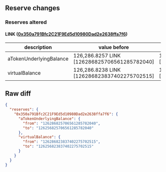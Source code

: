 ## Reserve changes

### Reserves altered

#### LINK ([0x350a791Bfc2C21F9Ed5d10980Dad2e2638ffa7f6](https://optimistic.etherscan.io/address/0x350a791Bfc2C21F9Ed5d10980Dad2e2638ffa7f6))

| description | value before | value after |
| --- | --- | --- |
| aTokenUnderlyingBalance | 126,286.8257 LINK [126286825706561285782040] | 126,256.8257 LINK [126256825706561285782040] |
| virtualBalance | 126,286.8238 LINK [126286823837402275702515] | 126,256.8238 LINK [126256823837402275702515] |


## Raw diff

```json
{
  "reserves": {
    "0x350a791Bfc2C21F9Ed5d10980Dad2e2638ffa7f6": {
      "aTokenUnderlyingBalance": {
        "from": "126286825706561285782040",
        "to": "126256825706561285782040"
      },
      "virtualBalance": {
        "from": "126286823837402275702515",
        "to": "126256823837402275702515"
      }
    }
  }
}
```